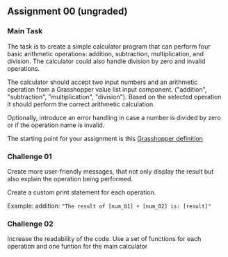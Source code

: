 ## Assignment 00 (ungraded)

### Main Task

The task is to create a simple calculator program that can perform four basic arithmetic operations: addition, subtraction, multiplication, and division. The calculator could also handle division by zero and invalid operations.

The calculator should accept two input numbers and an arithmetic operation from a Grasshopper value list input component. ("addition", "subtraction", "multiplication", "division"). Based on the selected operation it should perform the correct arithmetic calculation. 

Optionally, introduce an error handling in case a number is divided by zero or if the operation name is invalid.

The starting point for your assignment is this [Grasshopper definition](00_calculator_hs25.gh)

### Challenge 01

Create more user-friendly messages, that not only display the result but also explain the operation being performed.

Create a custom print statement for each operation.

Example: addition: `"The result of [num_01] + [num_02] is: [result]"`

### Challenge 02

Increase the readability of the code. Use a set of functions for each operation and one funtion for the main calculator
